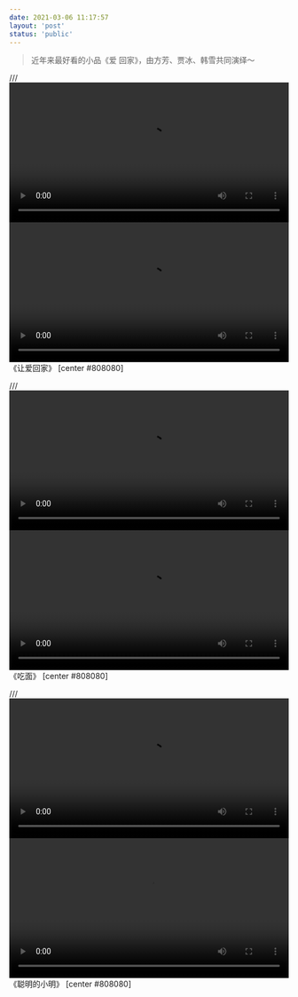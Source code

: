 ```yaml
---
date: 2021-03-06 11:17:57
layout: 'post'
status: 'public'
---
```

> 近年来最好看的小品《爱 回家》，由方芳、贾冰、韩雪共同演绎～

/// <video width="100%" controls="controls" border=0><source src="https://inz.oss-cn-beijing.aliyuncs.com/Videos/%E7%9B%B8%E5%A3%B0%E5%B0%8F%E5%93%81/%E3%80%8A%E7%88%B1%20%E5%9B%9E%E5%AE%B6%E3%80%8B.mp4"></video>
<video width="100%" controls="controls" border=0><source src="hhttps://pan.balmy.life/%E8%A7%86%E9%A2%91/%E5%B0%8F%E5%93%81/%E3%80%8A%E7%88%B1%20%E5%9B%9E%E5%AE%B6%E3%80%8B.mp4"></video>
《让爱回家》 [center #808080]

/// <video width="100%" controls="controls" border=0><source src="https://inz.oss-cn-beijing.aliyuncs.com/Videos/%E7%9B%B8%E5%A3%B0%E5%B0%8F%E5%93%81/%E3%80%8A%E5%90%83%E9%9D%A2%E3%80%8B.mp4"></video>
<video width="100%" controls="controls" border=0><source src="https://pan.balmy.life/%E8%A7%86%E9%A2%91/%E5%B0%8F%E5%93%81/%E3%80%8A%E5%90%83%E9%9D%A2%E3%80%8B.mp4"></video>
《吃面》 [center #808080]

/// <video width="100%" controls="controls" border=0><source src="https://inz.oss-cn-beijing.aliyuncs.com/Videos/%E7%9B%B8%E5%A3%B0%E5%B0%8F%E5%93%81/%E3%80%8A%E8%81%AA%E6%98%8E%E7%9A%84%E5%B0%8F%E6%98%8E%E3%80%8B.mp4"></video>
<video width="100%" controls="controls" border=0><source src="https://pan.balmy.life/%E8%A7%86%E9%A2%91/%E5%B0%8F%E5%93%81/%E3%80%8A%E8%81%AA%E6%98%8E%E7%9A%84%E5%B0%8F%E6%98%8E%E3%80%8B.mp4"></video>
《聪明的小明》 [center #808080]


